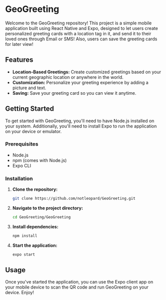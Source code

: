# GeoGreeting
Welcome to the GeoGreeting repository! This project is a simple mobile application built using React Native and Expo, designed to let users create personalized greeting cards with a location tag in it, and send it to their loved ones through Email or SMS! Also, users can save the greeting cards for later view! 

## Features

- **Location-Based Greetings:** Create customized greetings based on your current geographic location or anywhere in the world.
- **Customization:** Personalize your greeting experience by adding a picture and text.
- **Saving:** Save your greeting card so you can view it anytime.

## Getting Started

To get started with GeoGreeting, you'll need to have Node.js installed on your system. Additionally, you'll need to install Expo to run the application on your device or emulator.

### Prerequisites

- Node.js
- npm (comes with Node.js)
- Expo CLI

### Installation

1. **Clone the repository:**
   ```bash
   git clone https://github.com/notleopard/GeoGreeting.git
   ```
2. **Navigate to the project directory:**
   ```bash
   cd GeoGreeting/GeoGreeting
   ```
3. **Install dependencies:**
   ```bash
   npm install
   ```
4. **Start the application:**
   ```bash
   expo start
   ```

## Usage

Once you've started the application, you can use the Expo client app on your mobile device to scan the QR code and run GeoGreeting on your device. Enjoy!

